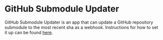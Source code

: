 # GitHub Submodule Updater

GitHub Submodule Updater is an app that can update a GitHub repository submodule to the most recent sha as a webhook. Instructions for how to set it up can be found [here](https://www.transposit.com/blog/2019.08.23-github_submodule/).
